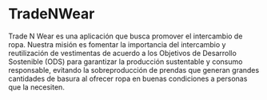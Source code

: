 # TradeNWear
Trade N Wear es una aplicación que busca promover el intercambio de ropa. Nuestra misión es fomentar la importancia del intercambio y reutilización de vestimentas de acuerdo a los Objetivos de Desarrollo Sostenible (ODS) para garantizar la producción sustentable y consumo responsable, evitando la sobreproducción de prendas que generan grandes cantidades de basura al ofrecer ropa en buenas condiciones a personas que la necesiten.

